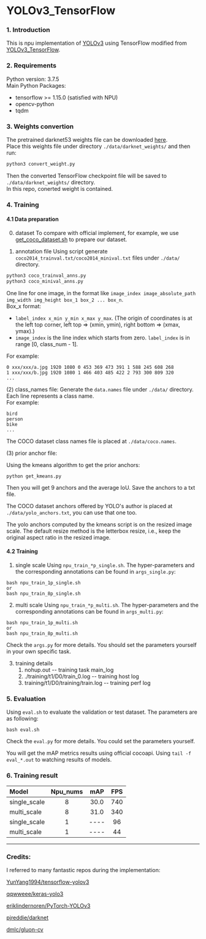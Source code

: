 #  YOLOv3_TensorFlow

### 1. Introduction
This is npu implementation of [YOLOv3](https://pjreddie.com/media/files/papers/YOLOv3.pdf) using TensorFlow modified from [YOLOv3_TensorFlow](https://github.com/wizyoung/YOLOv3_TensorFlow).   

### 2. Requirements
Python version: 3.7.5  
Main Python Packages:
- tensorflow >= 1.15.0 (satisfied with NPU)
- opencv-python
- tqdm

### 3. Weights convertion
The pretrained darknet53 weights file can be downloaded [here](https://pjreddie.com/media/files/darknet53.conv.74).        
Place this weights file under directory `./data/darknet_weights/` and then run:
```python
python3 convert_weight.py
```
Then the converted TensorFlow checkpoint file will be saved to `./data/darknet_weights/` directory.  
In this repo, conerted weight is contained. 

### 4. Training
#### 4.1 Data preparation 
0. dataset
To compare with official implement, for example, we use [get_coco_dataset.sh](https://github.com/pjreddie/darknet/blob/master/scripts/get_coco_dataset.sh) to prepare our dataset.

1. annotation file
Using script generate `coco2014_trainval.txt/coco2014_minival.txt` files under `./data/` directory.
```python
python3 coco_trainval_anns.py
python3 coco_minival_anns.py
```   
One line for one image, in the format like `image_index image_absolute_path img_width img_height box_1 box_2 ... box_n`.    
Box_x format: 
- `label_index x_min y_min x_max y_max`. (The origin of coordinates is at the left top corner, left top => (xmin, ymin), right bottom => (xmax, ymax).)       
-  `image_index` is the line index which starts from zero. `label_index` is in range [0, class_num - 1].

For example:
```
0 xxx/xxx/a.jpg 1920 1080 0 453 369 473 391 1 588 245 608 268
1 xxx/xxx/b.jpg 1920 1080 1 466 403 485 422 2 793 300 809 320
...
```

(2)  class_names file:
Generate the `data.names` file under `./data/` directory. Each line represents a class name.     
For example:     
```
bird
person
bike
...
```

The COCO dataset class names file is placed at `./data/coco.names`.

(3) prior anchor file:

Using the kmeans algorithm to get the prior anchors:

```
python get_kmeans.py
```

Then you will get 9 anchors and the average IoU. Save the anchors to a txt file.

The COCO dataset anchors offered by YOLO's author is placed at `./data/yolo_anchors.txt`, you can use that one too.

The yolo anchors computed by the kmeans script is on the resized image scale.  The default resize method is the letterbox resize, i.e., keep the original aspect ratio in the resized image.

#### 4.2 Training
1. single scale
Using `npu_train_*p_single.sh`. The hyper-parameters and the corresponding annotations can be found in `args_single.py`:

```shell
bash npu_train_1p_single.sh 
or 
bash npu_train_8p_single.sh
```

2. multi scale
Using `npu_train_*p_multi.sh`. The hyper-parameters and the corresponding annotations can be found in `args_multi.py`:

```shell
bash npu_train_1p_multi.sh 
or 
bash npu_train_8p_multi.sh
```

Check the `args.py` for more details. You should set the parameters yourself in your own specific task.

3. training details
     1. nohup.out -- training task main_log
     2. ./training/t1/D0/train_0.log -- training host log
     3. training/t1/D0/training/train.log -- training perf log

### 5. Evaluation

Using `eval.sh` to evaluate the validation or test dataset. The parameters are as following:

```shell
bash eval.sh
```

Check the `eval.py` for more details. You could set the parameters yourself. 

You will get the mAP metrics results using official cocoapi.
Using `tail -f eval_*.out` to watching results of models.


### 6. Training result

| Model                 | Npu_nums | mAP      | FPS       |
| :-------------------- | :------: | :------: | :------:  |
| single_scale          | 8        |    30.0  | 740       |
| multi_scale           | 8        |    31.0  | 340       |
| single_scale          | 1        |    ----  | 96        |
| multi_scale           | 1        |    ----  | 44        |




-------

### Credits:

I referred to many fantastic repos during the implementation:

[YunYang1994/tensorflow-yolov3](https://github.com/YunYang1994/tensorflow-yolov3)

[qqwweee/keras-yolo3](https://github.com/qqwweee/keras-yolo3)

[eriklindernoren/PyTorch-YOLOv3](https://github.com/eriklindernoren/PyTorch-YOLOv3)

[pjreddie/darknet](https://github.com/pjreddie/darknet)

[dmlc/gluon-cv](https://github.com/dmlc/gluon-cv/tree/master/scripts/detection/yolo)

